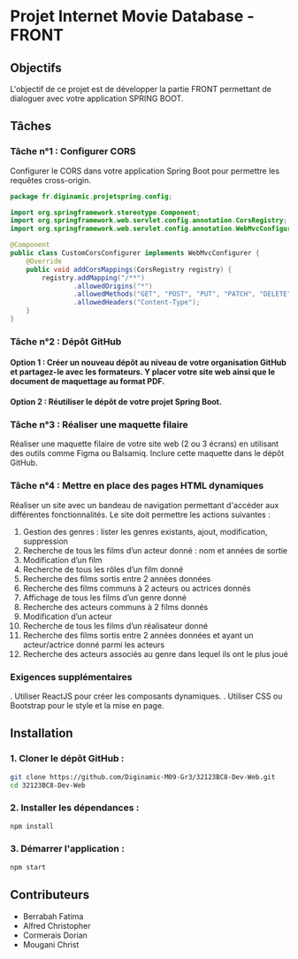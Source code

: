 # Projet Internet Movie Database - FRONT

## Objectifs

L'objectif de ce projet est de développer la partie FRONT permettant de dialoguer avec votre application SPRING BOOT.

## Tâches

### Tâche n°1 : Configurer CORS
Configurer le CORS dans votre application Spring Boot pour permettre les requêtes cross-origin.
```java
package fr.diginamic.projetspring.config;

import org.springframework.stereotype.Component;
import org.springframework.web.servlet.config.annotation.CorsRegistry;
import org.springframework.web.servlet.config.annotation.WebMvcConfigurer;

@Component
public class CustomCorsConfigurer implements WebMvcConfigurer {
    @Override
    public void addCorsMappings(CorsRegistry registry) {
        registry.addMapping("/**")
                .allowedOrigins("*")
                .allowedMethods("GET", "POST", "PUT", "PATCH", "DELETE")
                .allowedHeaders("Content-Type");
    }
}
```

### Tâche n°2 : Dépôt GitHub

#### Option 1 : Créer un nouveau dépôt au niveau de votre organisation GitHub et partagez-le avec les formateurs. Y placer votre site web ainsi que le document de maquettage au format PDF.

#### Option 2 : Réutiliser le dépôt de votre projet Spring Boot.

### Tâche n°3 : Réaliser une maquette filaire
Réaliser une maquette filaire de votre site web (2 ou 3 écrans) en utilisant des outils comme Figma ou Balsamiq. Inclure cette maquette dans le dépôt GitHub.

### Tâche n°4 : Mettre en place des pages HTML dynamiques
Réaliser un site avec un bandeau de navigation permettant d'accéder aux différentes fonctionnalités. Le site doit permettre les actions suivantes :

1. Gestion des genres : lister les genres existants, ajout, modification, suppression
2. Recherche de tous les films d’un acteur donné : nom et années de sortie
3. Modification d’un film
4. Recherche de tous les rôles d’un film donné
5. Recherche des films sortis entre 2 années données
6. Recherche des films communs à 2 acteurs ou actrices donnés
7. Affichage de tous les films d’un genre donné
8. Recherche des acteurs communs à 2 films donnés
9. Modification d’un acteur
10. Recherche de tous les films d’un réalisateur donné
11. Recherche des films sortis entre 2 années données et ayant un acteur/actrice donné parmi les acteurs
12. Recherche des acteurs associés au genre dans lequel ils ont le plus joué
    
### Exigences supplémentaires
. Utiliser ReactJS pour créer les composants dynamiques.
. Utiliser CSS ou Bootstrap pour le style et la mise en page.

## Installation

### 1. Cloner le dépôt GitHub :
``` bash
git clone https://github.com/Diginamic-M09-Gr3/32123BC8-Dev-Web.git
cd 32123BC8-Dev-Web
``` 
### 2. Installer les dépendances :
``` bash
npm install
``` 
### 3. Démarrer l'application :
```bash
npm start
```
## Contributeurs
- Berrabah Fatima
- Alfred Christopher
- Cormerais Dorian
- Mougani Christ

